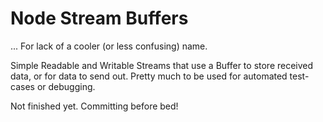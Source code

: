 # Node Stream Buffers

... For lack of a cooler (or less confusing) name.

Simple Readable and Writable Streams that use a Buffer to store received data, or for data to send out. Pretty much to be used for automated test-cases or debugging.

Not finished yet. Committing before bed!
